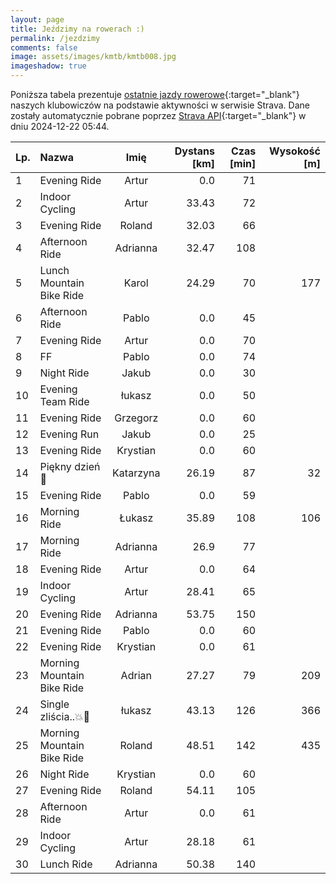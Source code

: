 ```yaml
---
layout: page
title: Jeździmy na rowerach :)
permalink: /jezdzimy
comments: false
image: assets/images/kmtb/kmtb008.jpg
imageshadow: true
---
```


Poniższa tabela prezentuje [ostatnie jazdy rowerowe](https://www.strava.com/clubs/336381){:target="_blank"} naszych klubowiczów na podstawie aktywności w serwisie Strava. Dane zostały automatycznie pobrane poprzez [Strava API](https://developers.strava.com/docs/reference/#api-Clubs-getClubActivitiesById){:target="_blank"} w dniu 2024-12-22 05:44.

Lp. | Nazwa | Imię | Dystans [km] | Czas [min] | Wysokość [m]
:--- | :--- | :---: | ---: | ---: | ---:
1|Evening Ride|Artur|0.0|71|
2|Indoor Cycling|Artur|33.43|72|
3|Evening Ride|Roland|32.03|66|
4|Afternoon Ride|Adrianna|32.47|108|
5|Lunch Mountain Bike Ride|Karol|24.29|70|177
6|Afternoon Ride|Pablo|0.0|45|
7|Evening Ride|Artur|0.0|70|
8|FF|Pablo|0.0|74|
9|Night Ride|Jakub|0.0|30|
10|Evening Team Ride|łukasz|0.0|50|
11|Evening Ride|Grzegorz|0.0|60|
12|Evening Run|Jakub|0.0|25|
13|Evening Ride|Krystian|0.0|60|
14|Piękny dzień 🚴|Katarzyna|26.19|87|32
15|Evening Ride|Pablo|0.0|59|
16|Morning Ride|Łukasz|35.89|108|106
17|Morning Ride|Adrianna|26.9|77|
18|Evening Ride|Artur|0.0|64|
19|Indoor Cycling|Artur|28.41|65|
20|Evening Ride|Adrianna|53.75|150|
21|Evening Ride|Pablo|0.0|60|
22|Evening Ride|Krystian|0.0|61|
23|Morning Mountain Bike Ride|Adrian|27.27|79|209
24|Single  zliścia..💥🍂|łukasz|43.13|126|366
25|Morning Mountain Bike Ride|Roland|48.51|142|435
26|Night Ride|Krystian|0.0|60|
27|Evening Ride|Roland|54.11|105|
28|Afternoon Ride|Artur|0.0|61|
29|Indoor Cycling|Artur|28.18|61|
30|Lunch Ride|Adrianna|50.38|140|
